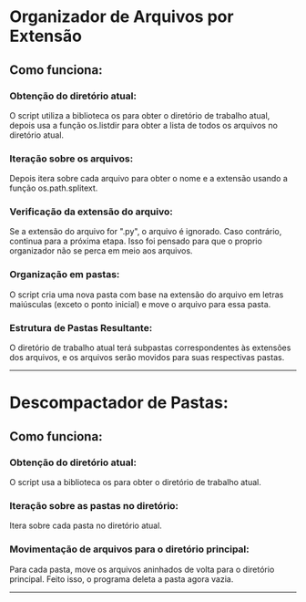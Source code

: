 # Organizador de Arquivos por Extensão

## Como funciona:

### Obtenção do diretório atual:
O script utiliza a biblioteca os para obter o diretório de trabalho atual, depois usa a função os.listdir para obter a lista de todos os arquivos no diretório atual.

### Iteração sobre os arquivos:
Depois itera sobre cada arquivo para obter o nome e a extensão usando a função os.path.splitext.

### Verificação da extensão do arquivo:
Se a extensão do arquivo for ".py", o arquivo é ignorado. Caso contrário, continua para a próxima etapa. Isso foi pensado para que o proprio organizador não se perca em meio aos arquivos.

### Organização em pastas:
O script cria uma nova pasta com base na extensão do arquivo em letras maiúsculas (exceto o ponto inicial) e move o arquivo para essa pasta.

### Estrutura de Pastas Resultante:
O diretório de trabalho atual terá subpastas correspondentes às extensões dos arquivos, e os arquivos serão movidos para suas respectivas pastas.

<hr>

# Descompactador de Pastas:

## Como funciona:

### Obtenção do diretório atual:
O script usa a biblioteca os para obter o diretório de trabalho atual.

### Iteração sobre as pastas no diretório:
Itera sobre cada pasta no diretório atual.

### Movimentação de arquivos para o diretório principal:
Para cada pasta, move os arquivos aninhados de volta para o diretório principal. Feito isso, o programa deleta a pasta agora vazia.
<hr>
